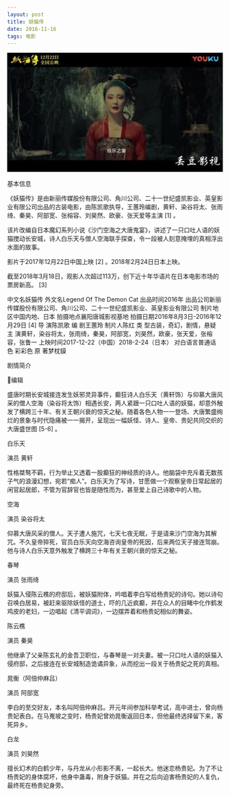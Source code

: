 ```yaml
---
layout: post
title: 妖猫传
date: 2016-11-16 
tags: 电影    
---
```

<div>
  <img src="/images/8.jpg">
  </div>
  
基本信息 


《妖猫传》是由新丽传媒股份有限公司、角川公司、二十一世纪盛凯影业、英皇影业有限公司出品的古装电影，由陈凯歌执导，王蕙玲编剧，黄轩、染谷将太、张雨绮、秦昊、阿部宽、张榕容、刘昊然、欧豪、张天爱等主演 [1]  。

该片改编自日本魔幻系列小说《沙门空海之大唐鬼宴》，讲述了一只口吐人语的妖猫搅动长安城，诗人白乐天与僧人空海联手探查，令一段被人刻意掩埋的真相浮出水面的故事。

影片于2017年12月22日中国上映 [2]  。2018年2月24日日本上映。

截至2018年3月18日，观影人次超过113万，创下近十年华语片在日本电影市场的票房新高。 [3]  

中文名妖猫传 外文名Legend Of The Demon Cat 出品时间2016年 出品公司新丽传媒股份有限公司、角川公司、二十一世纪盛凯影业、英皇影业有限公司 制片地区中国内地、日本 拍摄地点襄阳唐城影视基地 拍摄日期2016年8月3日-2016年12月29日 [4]  导    演陈凯歌 编    剧王蕙玲 制片人陈红 类    型古装，奇幻，剧情，悬疑 主    演黄轩，染谷将太，张雨绮，秦昊，阿部宽，刘昊然，欧豪，张天爱，张榕容，张鲁一 上映时间2017-12-22（中国）2018-2-24（日本） 对白语言普通话 色    彩彩色 原    著梦枕貘 
   


剧情简介

编辑

盛唐时期长安城接连发生妖邪灵异事件，癫狂诗人白乐天（黄轩饰）与仰慕大唐风采的僧人空海（染谷将太饰）相遇长安，两人紧跟一只口吐人语的妖猫，却意外触发了横跨三十年、有关王朝兴衰的惊天之秘。随着各色人物一一登场、大唐繁盛绚烂的景象与时代隐痛被一一揭开，呈现出一幅妖怪、诗人、皇帝、贵妃共同交织的大唐盛世图 [5-6]  。



白乐天  

演员 黄轩  


性格桀骜不羁，行为举止又透着一股癫狂的神经质的诗人。他脑袋中充斥着无数孩子气的浪漫幻想，宛若“痴人”。白乐天为了写诗，甘愿做一个观察皇帝日常起居的闲官起居郎，不管为官辞官也皆是随性而为，甚至爱上自己诗歌中的人物。 

 

空海  

演员 染谷将太  


仰慕大唐风采的僧人。天子遭人施咒，七天七夜无眠，于是请来沙门空海为其解咒。不久皇帝猝死，官员白乐天向空海咨询皇帝的死因，后来两位天子接连驾崩。他与诗人白乐天意外触发了横跨三十年有关王朝兴衰的惊天之秘。 

 

 春琴  

演员 张雨绮  


妖猫入侵陈云樵的府邸后，被妖猫附体，吟唱着李白写给杨贵妃的诗句。她以诗句召唤白居易，被赶来驱除妖怪的道士，吓的几近疯癫，并在众人的目睹中化作鹤发鸡皮的老妇，一边唱起《清平调词》，一边摆弄着和杨贵妃相似的舞姿。 

 

 陈云樵  

演员 秦昊  


他继承了父亲陈玄礼的金吾卫职位，与春琴是一对夫妻。被一只口吐人语的妖猫入侵府邸，之后接连在长安城制造诡谲异象，从而挖出一段关于杨贵妃之死的真相。 

 

晁衡（阿倍仲麻吕）  

演员 阿部宽  


李白的至交好友，本名叫阿倍仲麻吕。开元年间参加科举考试，高中进士，曾向杨贵妃表白。在马嵬坡之变时，杨贵妃曾劝晁衡返回日本，但他最终选择留下来，客死异乡。 

 

白龙  

演员 刘昊然  


擅长幻术的白鹤少年，与丹龙从小形影不离，一起长大。他迷恋杨贵妃。为了不让杨贵妃的身体腐坏，他身中蛊毒，附身于妖猫。并在之后向迫害杨贵妃的人复仇，最终死在杨贵妃身旁。
    









